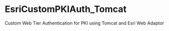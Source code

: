 # EsriCustomPKIAuth_Tomcat
Custom Web Tier Authentication for PKI using Tomcat and Esri Web Adaptor
